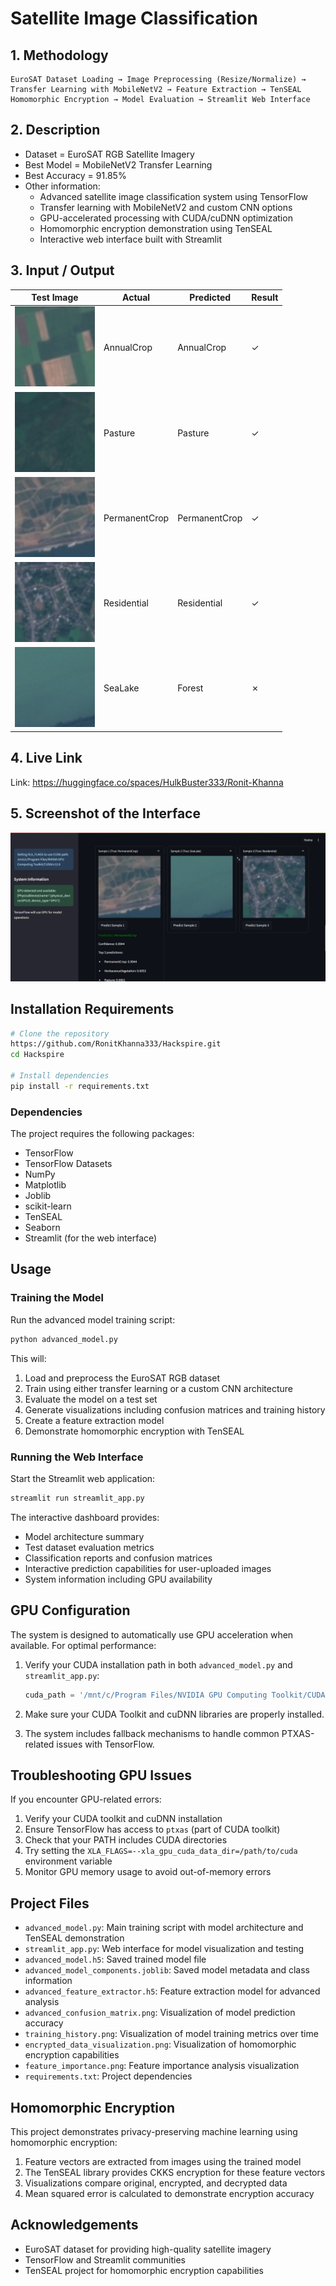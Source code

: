# Satellite Image Classification

## 1. Methodology
```
EuroSAT Dataset Loading → Image Preprocessing (Resize/Normalize) → Transfer Learning with MobileNetV2 → Feature Extraction → TenSEAL Homomorphic Encryption → Model Evaluation → Streamlit Web Interface
```

## 2. Description
* Dataset = EuroSAT RGB Satellite Imagery
* Best Model = MobileNetV2 Transfer Learning
* Best Accuracy = 91.85%
* Other information:
  * Advanced satellite image classification system using TensorFlow
  * Transfer learning with MobileNetV2 and custom CNN options
  * GPU-accelerated processing with CUDA/cuDNN optimization
  * Homomorphic encryption demonstration using TenSEAL
  * Interactive web interface built with Streamlit

## 3. Input / Output
| Test Image | Actual | Predicted | Result |
|------------|--------|-----------|--------|
| ![Image](annualcrop.jpg) | AnnualCrop | AnnualCrop | ✓ |
| ![Image](pasture.jpg) | Pasture | Pasture | ✓ |
| ![Image](permacrop.jpg) | PermanentCrop | PermanentCrop | ✓ |
| ![Image](residential.jpg) | Residential | Residential | ✓ |
| ![Image](sealake.jpg) | SeaLake | Forest | ✗ |

## 4. Live Link
Link: https://huggingface.co/spaces/HulkBuster333/Ronit-Khanna

## 5. Screenshot of the Interface
![Interface Screenshot](image.png)

## Installation Requirements
```bash
# Clone the repository
https://github.com/RonitKhanna333/Hackspire.git
cd Hackspire

# Install dependencies
pip install -r requirements.txt
```

### Dependencies

The project requires the following packages:
- TensorFlow
- TensorFlow Datasets
- NumPy
- Matplotlib
- Joblib
- scikit-learn
- TenSEAL
- Seaborn
- Streamlit (for the web interface)

## Usage

### Training the Model

Run the advanced model training script:

```bash
python advanced_model.py
```

This will:
1. Load and preprocess the EuroSAT RGB dataset
2. Train using either transfer learning or a custom CNN architecture
3. Evaluate the model on a test set
4. Generate visualizations including confusion matrices and training history
5. Create a feature extraction model
6. Demonstrate homomorphic encryption with TenSEAL

### Running the Web Interface

Start the Streamlit web application:

```bash
streamlit run streamlit_app.py
```

The interactive dashboard provides:
- Model architecture summary
- Test dataset evaluation metrics
- Classification reports and confusion matrices
- Interactive prediction capabilities for user-uploaded images
- System information including GPU availability

## GPU Configuration

The system is designed to automatically use GPU acceleration when available. For optimal performance:

1. Verify your CUDA installation path in both `advanced_model.py` and `streamlit_app.py`:
   ```python
   cuda_path = '/mnt/c/Program Files/NVIDIA GPU Computing Toolkit/CUDA/v12.6'  # <-- VERIFY THIS PATH
   ```

2. Make sure your CUDA Toolkit and cuDNN libraries are properly installed.

3. The system includes fallback mechanisms to handle common PTXAS-related issues with TensorFlow.

## Troubleshooting GPU Issues

If you encounter GPU-related errors:
1. Verify your CUDA toolkit and cuDNN installation
2. Ensure TensorFlow has access to `ptxas` (part of CUDA toolkit)
3. Check that your PATH includes CUDA directories
4. Try setting the `XLA_FLAGS=--xla_gpu_cuda_data_dir=/path/to/cuda` environment variable
5. Monitor GPU memory usage to avoid out-of-memory errors

## Project Files

- `advanced_model.py`: Main training script with model architecture and TenSEAL demonstration
- `streamlit_app.py`: Web interface for model visualization and testing
- `advanced_model.h5`: Saved trained model file
- `advanced_model_components.joblib`: Saved model metadata and class information
- `advanced_feature_extractor.h5`: Feature extraction model for advanced analysis
- `advanced_confusion_matrix.png`: Visualization of model prediction accuracy
- `training_history.png`: Visualization of model training metrics over time
- `encrypted_data_visualization.png`: Visualization of homomorphic encryption capabilities
- `feature_importance.png`: Feature importance analysis visualization
- `requirements.txt`: Project dependencies

## Homomorphic Encryption

This project demonstrates privacy-preserving machine learning using homomorphic encryption:

1. Feature vectors are extracted from images using the trained model
2. The TenSEAL library provides CKKS encryption for these feature vectors
3. Visualizations compare original, encrypted, and decrypted data
4. Mean squared error is calculated to demonstrate encryption accuracy

## Acknowledgements

- EuroSAT dataset for providing high-quality satellite imagery
- TensorFlow and Streamlit communities
- TenSEAL project for homomorphic encryption capabilities

